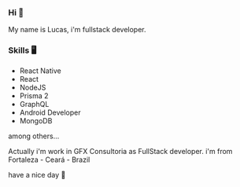 ### Hi 👋

My name is Lucas, i'm fullstack developer.

### Skills 🖥

- React Native
- React
- NodeJS
- Prisma 2
- GraphQL
- Android Developer
- MongoDB

among others...

Actually i'm work in GFX Consultoria as FullStack developer.
i'm from Fortaleza - Ceará - Brazil

have a nice day 👋
